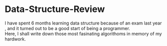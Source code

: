 # Data-Structure-Review    
I have spent 6 months learning data structure because of an exam last year , and it turned out to be a good start of being a programmer.    
Here, I shall write down those most fasinating algorithoms in memory of my hardwork.

